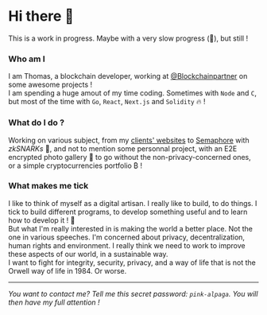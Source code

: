 # Hi there 👋

This is a work in progress. Maybe with a very slow progress (🧐), but still !

### Who am I
I am Thomas, a blockchain developer, working at [@Blockchainpartner](https://github.com/Blockchainpartner) on some awesome projects !   
I am spending a huge amout of my time coding. Sometimes with `Node` and `C`, but most of the time with `Go`, `React`, `Next.js` and `Solidity` 🔥 !

### What do I do ?
Working on various subject, from my [clients' websites](https://vie-legia-conseil.com/) to [Semaphore](https://github.com/appliedzkp/semaphore) with *zkSNARKs* 🔐, and not to mention some personnal project, with an E2E encrypted photo gallery 🌇 to go without the non-privacy-concerned ones, or a simple cryptocurrencies portfolio ₿ !


### What makes me tick
I like to think of myself as a digital artisan. I really like to build, to do things. I tick to build different programs, to develop something useful and to learn how to develop it ! 🧱  
But what I'm really interested in is making the world a better place. Not the one in various speeches. I'm concerned about privacy, decentralization, human rights and environment. I really think we need to work to improve these aspects of our world, in a sustainable way.  
I want to fight for integrity, security, privacy, and a way of life that is not the Orwell way of life in 1984. Or worse.

---------------

*You want to contact me? Tell me this secret password: `pink-alpaga`. You will then have my full attention !*
